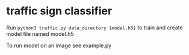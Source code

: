 # traffic sign classifier

Run `python3 traffic.py data_directory [model.h5]` to train and create model file named model.h5

To run model on an image see example.py
